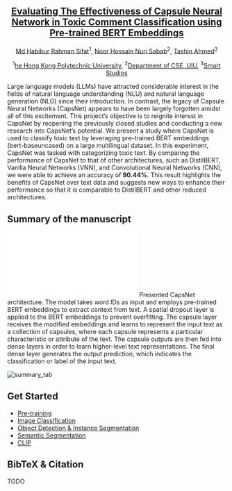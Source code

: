 <div align="center">

<h2><a href="https://arxiv.org/abs/2303.11331">Evaluating The Effectiveness of Capsule Neural Network in Toxic Comment Classification using Pre-trained BERT Embeddings</a></h2>

[Md Habibur Rahman Sifat](https://github.com/Yuxin-CV)<sup>1</sup>, [Noor Hossain Nuri Sabab](https://github.com/Quan-Sun)<sup>2</sup>, [Tashin Ahmed](https://tashinahmed.github.io/)<sup>3</sup>
 
<sup>1</sup>[he Hong Kong Polytechnic University](habib.sifat@connect.polyu.hk), <sup>2</sup>[Department of CSE, UIU](nsabab@aol.com), <sup>3</sup>[Smart Studios](tashin@smartstudios.io)

</div>


Large language models (LLMs) have attracted considerable interest in the fields of natural language understanding (NLU) and natural language generation (NLG) since their introduction. In contrast, the legacy of Capsule Neural Networks (CapsNet) appears to have been largely forgotten amidst all of this excitement. This project’s objective is to reignite interest in CapsNet by reopening the previously closed studies and conducting a new research into CapsNet’s potential. We present a study where CapsNet is used to classify toxic text by leveraging pre-trained BERT embeddings (bert-baseuncased) on a large multilingual dataset. In this experiment, CapsNet was tasked with categorizing toxic text. By comparing the performance of CapsNet to that of other architectures, such as DistilBERT, Vanilla Neural Networks (VNN), and Convolutional Neural Networks (CNN), we were able to achieve an accuracy of **90.44%**. This result highlights the benefits of CapsNet over text data and suggests new ways to enhance their performance so that it is comparable to DistilBERT and other reduced architectures.


## Summary of the manuscript

![summary_tab](assets/HATE-capsnet.pdf)
Presented CapsNet architecture. The model takes word IDs as input and employs pre-trained BERT embeddings to extract context from text. A spatial dropout layer is applied to the BERT embeddings to prevent overfitting. The capsule layer receives the modified embeddings and learns to represent the input text as a collection of capsules, where each capsule represents a particular characteristic or attribute of the text. The capsule outputs are then fed into dense layers in order to learn higher-level text representations. The final dense layer generates the output prediction, which indicates the classification or label of the input text.

![summary_tab](assets/summary_tab.png)

## Get Started
- [Pre-training](asuka)
- [Image Classification](asuka)
- [Object Detection & Instance Segmentation](det)
- [Semantic Segmentation](seg)
- [CLIP](../EVA-CLIP)


<!-- ## Best Practice
- If you would like to use / fine-tune EVA-02 in your project, please start with **a shorter schedule & smaller learning rate** (compared with the baseline setting) first.
- Using EVA-02 as a feature extractor: https://github.com/baaivision/EVA/issues/56. -->

## BibTeX & Citation
TODO

<!-- ```
@article{EVA02,
  title={EVA-02: A Visual Representation for Neon Genesis},
  author={Fang, Yuxin and Sun, Quan and Wang, Xinggang and Huang, Tiejun and Wang, Xinlong and Cao, Yue},
  journal={arXiv preprint arXiv:2303.11331},
  year={2023}
}
``` -->

<!-- ## Acknowledgement
[EVA-01](https://github.com/baaivision/EVA/tree/master/EVA-01), [BEiT](https://github.com/microsoft/unilm/tree/master/beit), [BEiTv2](https://github.com/microsoft/unilm/tree/master/beit2), [CLIP](https://github.com/openai/CLIP), [MAE](https://github.com/facebookresearch/mae/), [timm](https://github.com/rwightman/pytorch-image-models), [DeepSpeed](https://github.com/microsoft/DeepSpeed), [Apex](https://github.com/NVIDIA/apex), [xFormer](https://github.com/facebookresearch/xformers), [detectron2](https://github.com/facebookresearch/detectron2), [mmcv](https://github.com/open-mmlab/mmcv), [mmdet](https://github.com/open-mmlab/mmdetection), [mmseg](https://github.com/open-mmlab/mmsegmentation), [ViT-Adapter](https://github.com/czczup/ViT-Adapter), [detrex](https://github.com/IDEA-Research/detrex), and [rotary-embedding-torch](https://github.com/lucidrains/rotary-embedding-torch). -->




<!-- ## Contact

- For help and issues associated with EVA-02, or reporting a bug, please open a [GitHub Issue with label EVA-02](https://github.com/baaivision/EVA/labels/EVA-02). 
Let's build a better & stronger EVA-02 together :)

- **We are hiring** at all levels at BAAI Vision Team, including full-time researchers, engineers and interns. 
If you are interested in working with us on **foundation model, self-supervised learning and multimodal learning**, please contact [Yue Cao](http://yue-cao.me/) (`caoyue@baai.ac.cn`) and [Xinlong Wang](https://www.xloong.wang/) (`wangxinlong@baai.ac.cn`). -->